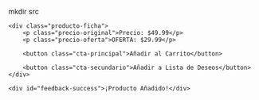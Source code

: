 mkdir src
<!DOCTYPE html>
<html lang="es">
<head>
    <meta charset="UTF-8">
    <meta name="viewport" content="width=device-width, initial-scale=1.0">
    <title>Avance E-commerce UX</title>
    <link rel="stylesheet" href="styles.css"> 
</head>
<body>

    <div class="producto-ficha">
        <p class="precio-original">Precio: $49.99</p>
        <p class="precio-oferta">OFERTA: $29.99</p>

        <button class="cta-principal">Añadir al Carrito</button>

        <button class="cta-secundario">Añadir a Lista de Deseos</button>
    </div>
    
    <div id="feedback-success">¡Producto Añadido!</div> 

</body>
</html>
